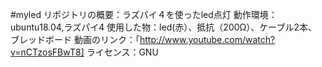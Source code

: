 #myled
リポジトリの概要：ラズパイ４を使ったled点灯
動作環境：ubuntu18.04,ラズパイ4
使用した物：led(赤）、抵抗（200Ω）、ケーブル2本、ブレッドボード
動画のリンク：「http://www.youtube.com/watch?v=nCTzosFBwT8]
ライセンス：GNU
